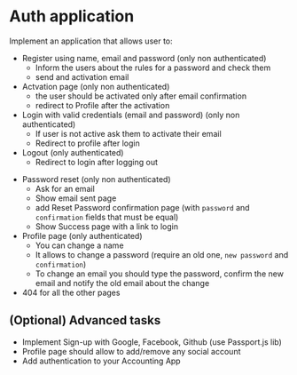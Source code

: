 # Auth application
Implement an application that allows user to:
+ Register using name, email and password (only non authenticated)
  + Inform the users about the rules for a password and check them
  + send and activation email
+ Actvation page (only non authenticated)
  + the user should be activated only after email confirmation
  + redirect to Profile after the activation
+ Login with valid credentials (email and password) (only non authenticated)
  + If user is not active ask them to activate their email
  + Redirect to profile after login
+ Logout (only authenticated)
  + Redirect to login after logging out
- Password reset (only non authenticated)
  - Ask for an email
  - Show email sent page
  - add Reset Password confirmation page (with `password` and `confirmation` fields that must be equal)
  - Show Success page with a link to login
- Profile page (only authenticated)
  + You can change a name
  + It allows to change a password (require an old one, `new password` and `confirmation`)
  + To change an email you should type the password, confirm the new email and notify the old email about the change
- 404 for all the other pages

## (Optional) Advanced tasks
- Implement Sign-up with Google, Facebook, Github (use Passport.js lib)
- Profile page should allow to add/remove any social account
- Add authentication to your Accounting App
